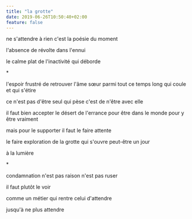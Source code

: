 ```yaml
---
title: "la grotte"
date: 2019-06-26T10:50:40+02:00
feature: false
---
```


ne s'attendre à rien
c'est la poésie du moment

l'absence de révolte dans l'ennui

le calme plat de l'inactivité
qui déborde

\*

l'espoir frustré de retrouver l'âme sœur
parmi tout ce temps long qui coule et qui s'étire

ce n'est pas d'être seul qui pèse
c'est de n'être avec elle

il faut bien accepter le désert de l'errance
pour être dans le monde pour y être vraiment

mais pour le supporter
il faut le faire attente

le faire exploration de la grotte qui s'ouvre
peut-être un jour

à la lumière

\*

condamnation n'est pas raison
n'est pas ruser

il faut plutôt le voir

comme un métier qui rentre
celui d'attendre

jusqu'à ne plus attendre
